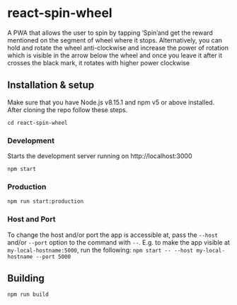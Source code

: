 # react-spin-wheel

A PWA that allows the user to spin by tapping ‘Spin’and get the reward mentioned on the segment of wheel where it stops. Alternatively, you can hold and rotate the wheel anti-clockwise and increase the power of rotation which is visible in the arrow below the wheel and once you leave it after it crosses the black mark, it rotates with higher power clockwise

## Installation & setup

Make sure that you have Node.js v8.15.1 and npm v5 or above installed.
After cloning the repo follow these steps.

```shell
cd react-spin-wheel
```

### Development

Starts the development server running on http://localhost:3000

```shell
npm start
```

### Production

```shell
npm run start:production
```

### Host and Port

To change the host and/or port the app is accessible at, pass the `--host` and/or `--port` option to the command
with `--`. E.g. to make the app visible at `my-local-hostname:5000`, run the following:
`npm start -- --host my-local-hostname --port 5000`

## Building

```Shell
npm run build
```
